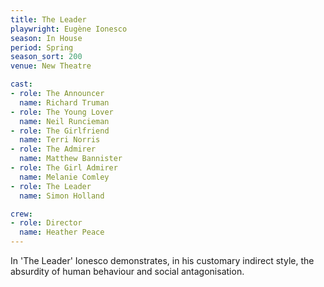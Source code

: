 ```yaml
---
title: The Leader
playwright: Eugène Ionesco
season: In House
period: Spring
season_sort: 200
venue: New Theatre

cast:
- role: The Announcer
  name: Richard Truman
- role: The Young Lover
  name: Neil Runcieman
- role: The Girlfriend
  name: Terri Norris
- role: The Admirer
  name: Matthew Bannister
- role: The Girl Admirer
  name: Melanie Comley
- role: The Leader
  name: Simon Holland

crew:
- role: Director
  name: Heather Peace
---
```


In 'The Leader' Ionesco demonstrates, in his customary indirect style, the absurdity of human behaviour and social antagonisation. 
